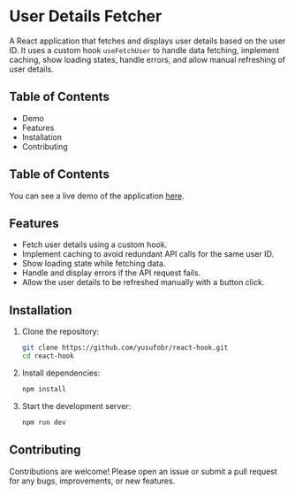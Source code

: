# User Details Fetcher

A React application that fetches and displays user details based on the user ID. It uses a custom hook `useFetchUser` to handle data fetching, implement caching, show loading states, handle errors, and allow manual refreshing of user details.

## Table of Contents

- Demo
- Features
- Installation
- Contributing

## Table of Contents
You can see a live demo of the application [here](https://meek-meringue-363162.netlify.app/).

## Features
- Fetch user details using a custom hook.
- Implement caching to avoid redundant API calls for the same user ID.
- Show loading state while fetching data.
- Handle and display errors if the API request fails.
- Allow the user details to be refreshed manually with a button click.

## Installation
1. Clone the repository:
    ```sh
    git clone https://github.com/yusufobr/react-hook.git
    cd react-hook
    ```

2. Install dependencies:
    ```sh
    npm install
    ```
    
3. Start the development server:
    ```sh
    npm run dev
    ```

## Contributing
Contributions are welcome! Please open an issue or submit a pull request for any bugs, improvements, or new features.